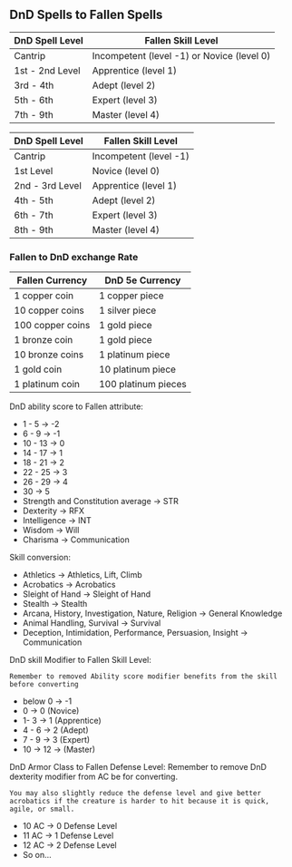 ## DnD Spells to Fallen Spells

| DnD Spell Level   | Fallen Skill Level                         |
| ----------------- | ------------------------------------------ |
| Cantrip           | Incompetent (level -1) or Novice (level 0) |
| 1st - 2nd Level | Apprentice (level 1)                      |
| 3rd - 4th        | Adept (level 2)                            |
| 5th - 6th         | Expert (level 3)                           |
| 7th - 9th         | Master (level 4)                           |


| DnD Spell Level | Fallen Skill Level     |
| --------------- | ---------------------- |
| Cantrip         | Incompetent (level -1) |
| 1st Level       | Novice (level 0)       |
| 2nd - 3rd Level | Apprentice (level 1)  |
| 4th - 5th       | Adept (level 2)        |
| 6th - 7th       | Expert (level 3)       |
| 8th - 9th       | Master (level 4)       |

### Fallen to DnD exchange Rate

| Fallen Currency  | DnD 5e Currency     |
| ---------------- | ------------------- |
| 1 copper coin    | 1 copper piece      |
| 10 copper coins  | 1 silver piece      |
| 100 copper coins | 1 gold piece        |
| 1 bronze coin    | 1 gold piece        |
| 10 bronze coins  | 1 platinum piece    |
| 1 gold coin      | 10 platinum piece   |
| 1 platinum coin  | 100 platinum pieces |

DnD ability score to Fallen attribute:

- 1 - 5 -> -2
- 6 - 9 -> -1
- 10 - 13 -> 0
- 14 - 17 -> 1
- 18 - 21 -> 2
- 22 - 25 -> 3
- 26 - 29 -> 4
- 30 -> 5
- Strength and Constitution average -> STR
- Dexterity -> RFX
- Intelligence -> INT
- Wisdom -> Will
- Charisma -> Communication

Skill conversion:

- Athletics -> Athletics, Lift, Climb
- Acrobatics -> Acrobatics
- Sleight of Hand -> Sleight of Hand
- Stealth -> Stealth
- Arcana, History, Investigation, Nature, Religion -> General Knowledge
- Animal Handling, Survival -> Survival
- Deception, Intimidation, Performance, Persuasion, Insight -> Communication

DnD skill Modifier to Fallen Skill Level:

    Remember to removed Ability score modifier benefits from the skill before converting

- below 0 -> -1
- 0 -> 0 (Novice)
- 1- 3 -> 1 (Apprentice)
- 4 - 6 -> 2 (Adept)
- 7 - 9 -> 3 (Expert)
- 10 -> 12 -> (Master)

DnD Armor Class to Fallen Defense Level:
	Remember to remove DnD dexterity modifier from AC be for converting.

    You may also slightly reduce the defense level and give better acrobatics if the creature is harder to hit because it is quick, agile, or small.

- 10 AC -> 0 Defense Level
- 11 AC -> 1 Defense Level
- 12 AC -> 2 Defense Level
- So on...
